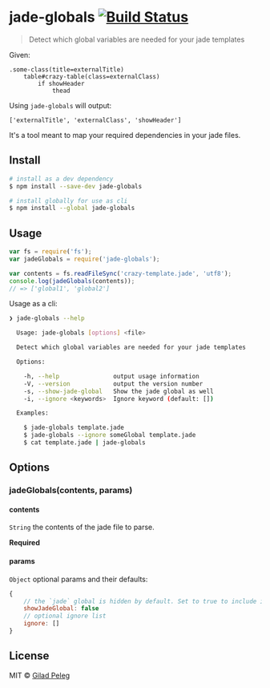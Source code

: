 # jade-globals [![Build Status](http://img.shields.io/travis/pgilad/jade-globals.svg?style=flat)](https://travis-ci.org/pgilad/jade-globals)

> Detect which global variables are needed for your jade templates

Given:
```jade
.some-class(title=externalTitle)
    table#crazy-table(class=externalClass)
        if showHeader
            thead
```

Using `jade-globals` will output:

`['externalTitle', 'externalClass', 'showHeader']`

It's a tool meant to map your required dependencies in your jade files.

## Install

```sh
# install as a dev dependency
$ npm install --save-dev jade-globals

# install globally for use as cli
$ npm install --global jade-globals
```

## Usage

```js
var fs = require('fs');
var jadeGlobals = require('jade-globals');

var contents = fs.readFileSync('crazy-template.jade', 'utf8');
console.log(jadeGlobals(contents));
// => ['global1', 'global2']
```

Usage as a cli:

```sh
❯ jade-globals --help

  Usage: jade-globals [options] <file>

  Detect which global variables are needed for your jade templates

  Options:

    -h, --help               output usage information
    -V, --version            output the version number
    -s, --show-jade-global   Show the jade global as well
    -i, --ignore <keywords>  Ignore keyword (default: [])

  Examples:

    $ jade-globals template.jade
    $ jade-globals --ignore someGlobal template.jade
    $ cat template.jade | jade-globals
```

## Options

### jadeGlobals(contents, params)

#### contents

`String` the contents of the jade file to parse.

**Required**

#### params

`Object` optional params and their defaults:
```js
{
    // the `jade` global is hidden by default. Set to true to include it.
    showJadeGlobal: false
    // optional ignore list
    ignore: []
}
```

## License

MIT © [Gilad Peleg](http://giladpeleg.com)
